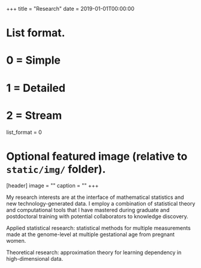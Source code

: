 +++
title = "Research"
date = 2019-01-01T00:00:00

# List format.
#   0 = Simple
#   1 = Detailed
#   2 = Stream
list_format = 0

# Optional featured image (relative to `static/img/` folder).
[header]
image = ""
caption = ""
+++

My research interests are at the interface of mathematical statistics and new technology-generated data. I employ a combination of statistical theory and computational tools that I have mastered during graduate and postdoctoral training with potential collaborators to knowledge discovery.

Applied statistical research: statistical methods for multiple measurements made at the genome-level at multiple gestational age from pregnant women. 

Theoretical research: approximation theory for learning dependency in high-dimensional data. 

<!--- 1) multi-domain and spatio-temporal statistical methods to various problems in high-throughput sequencing (HiSeq) and single-cell sequencing data, and 

2) saddlepoint approximations to problems in high-dimensional statistical inference. 

My current research focuses on developing probabilistic models for leveraging both microbiome and mass cytometry data. 

My recent research has focused on the block bootstrap method for longitudinal microbiome data and Bayesian reference analysis for removing contamination in microbial studies. 

My Ph.D. dissertation was on developing statistical methods based on saddlepoint approximations to make inferences on time series and survival data.

My master thesis focused on developing a computationally fast and accurate method to make inferences on spatial regression model parameters based on saddlepoint approximations.--->



